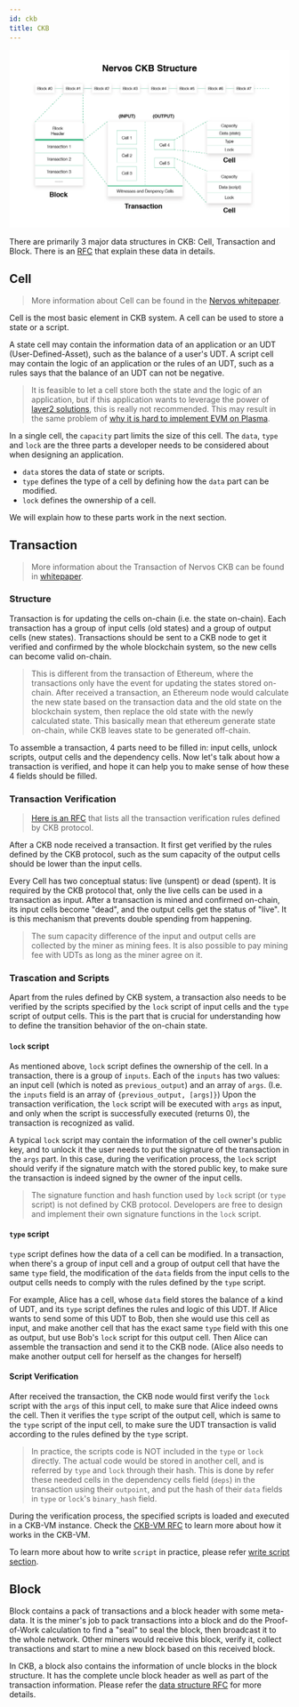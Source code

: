 ```yaml
---
id: ckb
title: CKB
---
```


![data-structure](assets/ckb-structure.png)



There are primarily 3 major data structures in CKB: Cell, Transaction and Block. There is an [RFC](https://github.com/nervosnetwork/rfcs/blob/master/rfcs/0019-data-structures/0019-data-structures.md) that explain these data in details.

 
## Cell

> More information about Cell can be found in the [Nervos whitepaper](https://github.com/nervosnetwork/rfcs/blob/master/rfcs/0002-ckb/0002-ckb.md#42-cell).

Cell is the most basic element in CKB system. A cell can be used to store a state or a script. 

A state cell may contain the information data of an application or an UDT (User-Defined-Asset), such as the balance of a user's UDT. A script cell may contain the logic of an application or the rules of an UDT, such as a rules says that the balance of an UDT can not be negative. 

> It is feasible to let a cell store both the state and the logic of an application, but if this application wants to leverage the power of [layer2 solutions](https://github.com/Awesome-Layer-2/Awesome-Layer-2), this is really not recommended. This may result in the same problem of [why it is hard to implement EVM on Plasma](https://medium.com/@kelvinfichter/why-is-evm-on-plasma-hard-bf2d99c48df7).


In a single cell, the `capacity` part limits the size of this cell. The `data`, `type` and `lock` are the three parts a developer needs to be considered about when designing an application. 
* `data` stores the data of state or scripts. 
* `type` defines the type of a cell by defining how the `data` part can be modified. 
* `lock` defines the ownership of a cell. 

We will explain how to these parts work in the next section.

## Transaction

> More information about the Transaction of Nervos CKB can be found in [whitepaper](https://github.com/nervosnetwork/rfcs/blob/master/rfcs/0002-ckb/0002-ckb.md#44-transaction).

### Structure
Transaction is for updating the cells on-chain (i.e. the state on-chain). Each transaction has a group of input cells (old states) and a group of output cells (new states). Transactions should be sent to a CKB node to get it verified and confirmed by the whole blockchain system, so the new cells can become valid on-chain.

> This is different from the transaction of Ethereum, where the transactions only have the event for updating the states stored on-chain. After received a transaction, an Ethereum node would calculate the new state based on the transaction data and the old state on the blockchain system, then replace the old state with the newly calculated state. This basically mean that ethereum generate state on-chain, while CKB leaves state to be generated off-chain.

To assemble a transaction, 4 parts need to be filled in: input cells, unlock scripts, output cells and the dependency cells. Now let's talk about how a transaction is verified, and hope it can help you to make sense of how these 4 fields should be filled.

### Transaction Verification

> [Here is an RFC](https://github.com/nervosnetwork/rfcs/pull/80) that lists all the transaction verification rules defined by CKB protocol.

After a CKB node received a transaction. It first get verified by the rules defined by the CKB protocol, such as the sum capacity of the output cells should be lower than the input cells.

Every Cell has two conceptual status: live (unspent) or dead (spent). It is required by the CKB protocol that, only the live cells can be used in a transaction as input. After a transaction is mined and confirmed on-chain, its input cells become "dead", and the output cells get the status of "live". It is this mechanism that prevents double spending from happening.

> The sum capacity difference of the input and output cells are collected by the miner as mining fees. It is also possible to pay mining fee with UDTs as long as the miner agree on it.

### Trascation and Scripts

Apart from the rules defined by CKB system, a transaction also needs to be verified by the scripts specified by the `lock` script of input cells and the `type` script of output cells. This is the part that is crucial for understanding how to define the transition behavior of the on-chain state.

#### `lock` script
As mentioned above, `lock` script defines the ownership of the cell. In a transaction, there is a group of `inputs`. Each of the `inputs` has two values: an input cell (which is noted as `previous_output`) and an array of `args`. (I.e. the `inputs` field is an array of `{previous_output, [args]}`) Upon the transaction verification, the `lock` script will be executed with `args` as input, and only when the script is successfully executed (returns 0), the transaction is recognized as valid.

A typical `lock` script may contain the information of the cell owner's public key, and to unlock it the user needs to put the signature of the transaction in the `args` part. In this case, during the verification process, the `lock` script should verify if the signature match with the stored public key, to make sure the transaction is indeed signed by the owner of the input cells.

> The signature function and hash function used by `lock` script (or `type` script) is not defined by CKB protocol. Developers are free to design and implement their own signature functions in the `lock` script.

#### `type` script

`type` script defines how the data of a cell can be modified. In a transaction, when there's a group of input cell and a group of output cell that have the same `type` field, the modification of the `data` fields from the input cells to the output cells needs to comply with the rules defined by the `type` script. 

For example, Alice has a cell, whose `data` field stores the balance of a kind of UDT, and its `type` script defines the rules and logic of this UDT. If Alice wants to send some of this UDT to Bob, then she would use this cell as input, and make another cell that has the exact same `type` field with this one as output, but use Bob's `lock` script for this output cell. Then Alice can assemble the transaction and send it to the CKB node. (Alice also needs to make another output cell for herself as the changes for herself) 

#### Script Verification

After received the transaction, the CKB node would first verify the `lock` script with the `args` of this input cell, to make sure that Alice indeed owns the cell. Then it verifies the `type` script of the output cell, which is same to the `type` script of the input cell, to make sure the UDT transaction is valid according to the rules defined by the `type` script.


> In practice, the scripts code is NOT included in the `type` or `lock` directly. The actual code would be stored in another cell, and is referred by `type` and `lock` through their hash. This is done by refer these needed cells in the dependency cells field (`deps`) in the transaction using their `outpoint`, and put the hash of their `data` fields in `type` or `lock`'s `binary_hash` field.


During the verification process, the specified scripts is loaded and executed in a CKB-VM instance. Check the [CKB-VM RFC](https://github.com/nervosnetwork/rfcs/tree/master/rfcs/0003-ckb-vm) to learn more about how it works in the CKB-VM.


To learn more about how to write `script` in practice, please refer [write script section](../dev-guide/scripts).

## Block

Block contains a pack of transactions and a block header with some meta-data. It is the miner's job to pack transactions into a block and do the Proof-of-Work calculation to find a "seal" to seal the block, then broadcast it to the whole network. Other miners would receive this block, verify it, collect transactions and start to mine a new block based on this received block. 

In CKB, a block also contains the information of uncle blocks in the block structure. It has the complete uncle block header as well as part of the transaction information. Please refer the [data structure RFC](https://github.com/nervosnetwork/rfcs/blob/master/rfcs/0019-data-structures/0019-data-structures.md#uncleblock) for more details.